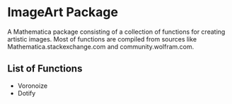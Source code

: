 # ImageArt Package

A Mathematica package consisting of a collection of functions for creating artistic images. Most of functions are compiled from sources like Mathematica.stackexchange.com and community.wolfram.com.

## List of Functions

- Voronoize
- Dotify